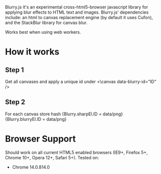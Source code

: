 Blurry.js it's an experimental cross-html5-browser javascript library for applying blur effects to HTML text and images. Blurry.js' dependencies include: an html to canvas replacement engine (by default it uses Cufon), and the StackBlur library for canvas blur.

Works best when using web workers.

# How it works
## Step 1

Get all canvases and apply a unique id under \<\canvas data-blurry-id="ID" \/>

## Step 2

For each canvas store hash
{Blurry.sharpEl.ID = data/png}
{Blurry.blurryEl.ID = data/png}

# Browser Support
Should work on all current HTML5 enabled browsers (IE9+, Firefox 5+, Chrome 10+, Opera 12+, Safari 5+). Tested on:
- Chrome 14.0.814.0